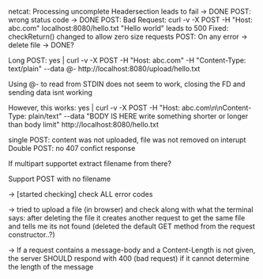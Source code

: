 <!-- # webserv

Build a HTTP server

## Concepts

1. HTTP Protocol:

    Understand HTTP/1.1 (status codes, headers, methods like GET, POST, DELETE).
    Resource: [MDN Web Docs on HTTP](https://developer.mozilla.org/en-US/docs/Web/HTTP)
    Resource: [RFC 2616 (HTTP/1.1)](https://datatracker.ietf.org/doc/html/rfc2616)

2. Networking Basics:

    Learn about sockets, non-blocking I/O, and protocols like TCP/IP.
    Resource: [Beej's Guide to Network Programming](https://beej.us/guide/bgnet/)

3. Server Configuration:

    Study how servers like NGINX use configuration files to define behavior.
    Resource: [NGINX Beginner’s Guide](https://beej.us/guide/bgnet/)

4. Poll Mechanisms:

    Learn about poll(), select(), and epoll() for handling multiple connections.

5. CGI (Common Gateway Interface):

    Understand how to execute external scripts via the server.
    Resource: [Wikipedia on CGI](https://en.wikipedia.org/wiki/Common_Gateway_Interface)

6. Error Handling and Default Pages:

    Learn to handle server errors gracefully and provide default error pages.

7. Stress Testing:

    Tools like Apache Benchmark (ab) or wrk for testing server resilience.
    Resource: [Apache Benchmark Guide](https://httpd.apache.org/docs/2.4/programs/ab.html)

## HTTP Protocol:

### What is HTTP?:

 Hypertext Transfer Protocol (HTTP) is an application-layer protocol for transmitting hypermedia documents, such as HTML. It was designed for communication between web browsers and web servers, but it can also be used for other purposes, such as machine-to-machine communication, programmatic access to APIs, and more.

HTTP follows a classical client-server model, with a client opening a connection to make a request, then waiting until it receives a response from the server. HTTP is a stateless protocol, meaning that the server does not keep any session data between two requests, although the later addition of cookies adds state to some client-server interactions.

References

### HTTP headers

Message headers are used to send metadata about a resource or a HTTP message, and to describe the behavior of the client or the server.

### HTTP request methods

Request methods indicate the purpose of the request and what is expected if the request is successful. The most common methods are ```GET``` and ```POST``` for retrieving and sending data to servers, respectively, but there are other methods which serve different purposes such as ```DELETE```.

### HTTP response status codes

Response status codes indicate the outcome of a specific HTTP request. Responses are grouped in five classes: 
- informational
- successful
- redirections
- client errors
- server errors.

## Suggested Workflow

Start Small:
    Implement a basic HTTP server that can handle simple GET requests.

Add Complexity:
    Implement POST and DELETE methods.
    Support static files and directory listings.
    Add configurations for custom error pages, port settings, and limits.

Use NGINX for Comparison:
    Set up a simple NGINX server and compare behaviors for different scenarios.

Test Extensively:
    Use curl and telnet for manual testing.
    Automate tests in Python or another scripting language.

## Tools and Resources

Books:
   "The Definitive Guide to HTTP" by David Gourley
   "Unix Network Programming" by W. Richard Stevens

Online Tutorials:
   CS50 Web Development with Python and JavaScript -->


netcat: Processing uncomplete Headersection leads to fail -> DONE
POST: wrong status code -> DONE 
POST: Bad Request: curl -v -X POST -H "Host: abc.com" localhost:8080/hello.txt "Hello world" leads to 500 
    Fixed: checkReturn() changed to allow zero size requests
POST: On any error -> delete file     -> DONE?

Long POST: yes | curl -v -X POST -H "Host: abc.com" -H "Content-Type: text/plain" --data @- http://localhost:8080/upload/hello.txt

Using @- to read from STDIN does not seem to work, closing the FD and sending data isnt working

However, this works:
yes | curl -v -X POST -H "Host: abc.com\n\nContent-Type: plain/text" --data "BODY IS HERE write something shorter or longer than body limit" http://localhost:8080/hello.txt













single POST: content was not uploaded, file was not removed on interupt
Double POST: no 407 confict response

If multipart supportet extract filename from there?

Support POST with no filename


<!-- -> add newlines -->

<!-- -> check if should be deleted -->

<!-- -> check difference between remove and unlink -> remove can delete empty respositories, unlink can not
	=> changed all to remove -->

<!-- -> remove clients before goodbye message -->

<!-- -> add "Server disconnected" instead of Client for the actual servers -->

<!-- -> checkReturn only checks for -1 because of the empty post thing, but if we are not using it for 0 as well
	should i just get rid of it and check for -1 and 0 manually since we have to check anyway?
	i just changed the checkReturn function to take the last argument as the error message for 0 if it is given, otherwise defaults to empty and returns true -->

-> [started checking] check ALL error codes

<!-- -> should stuff like "error sent" etc. keep being printed before we actually do it (in handleEpollOut)? -->

<!-- -> [switched but needs to be tested more] HTTP/1.1 will by default set the connection to "keep-alive"
	only shows the connection for close if:
	- it was requested to be closed by the Client
	- we (the server) decide to do so because we have encountered an error or smth thats not implemented
	- the response has no (valid) content length included and no chunked encoding was used -->

-> tried to upload a file (in browser) and check along with what the terminal says:
	after deleting the file it creates another request to get the same file and tells me its not found
	(deleted the default GET method from the request constructor..?)

<!-- -> host names and header fields must be case insensitive -->

<!-- -> A server which receives an entity-body with a transfer-coding it does
   not understand SHOULD return 501 (Unimplemented), and close the
   connection. -->

<!-- -> GET request with body-> should ignore body -->

-> If a request contains a message-body and a Content-Length is not given,
   the server SHOULD respond with 400 (bad request) if it cannot determine the length of the message

<!-- -> Messages MUST NOT include both a Content-Length header field and a
   non-identity transfer-coding. If the message does include a non-
   identity transfer-coding, the Content-Length MUST be ignored.
   When a Content-Length is given in a message where a message-body is
   allowed, its field value MUST exactly match the number of OCTETs in
   the message-body. HTTP/1.1 user agents MUST notify the user when an
   invalid length is received and detected. -->

<!-- -> Note that the absolute path cannot be empty; if none is present in the original URI,
	it MUST be given as "/" (the server root). -->

<!-- -> 1. If Request-URI is an absoluteURI, the host is part of the
     Request-URI. Any Host header field value in the request MUST be
     ignored.
   2. If the Request-URI is not an absoluteURI, and the request includes
     a Host header field, the host is determined by the Host header
     field value.
   3. If the host as determined by rule 1 or 2 is not a valid host on
     the server, the response MUST be a 400 (Bad Request) error message. -->

